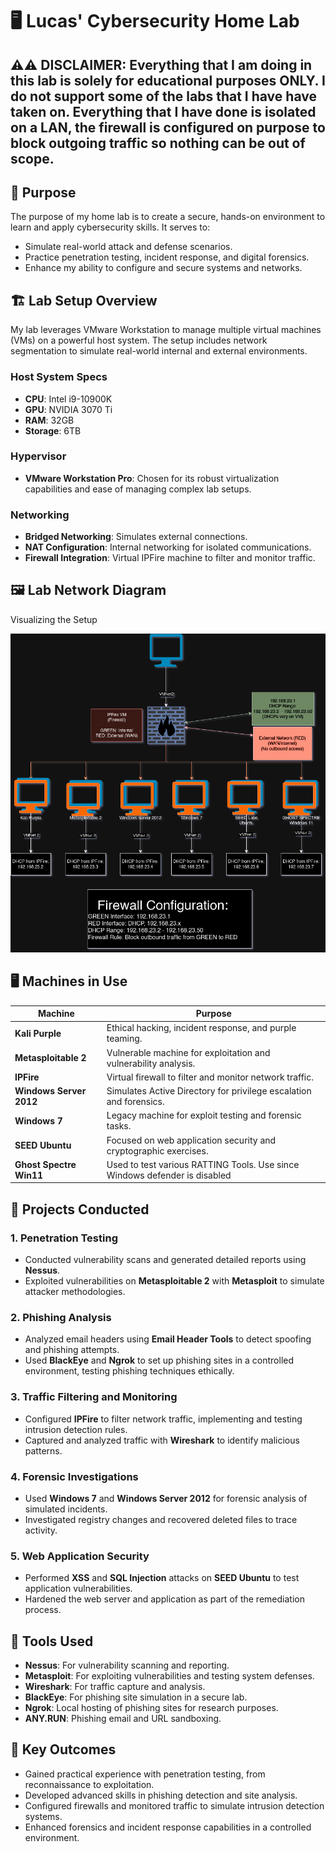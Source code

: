 # 🖥️ Lucas' Cybersecurity Home Lab

## ⚠️⚠️ DISCLAIMER: Everything that I am doing in this lab is solely for educational purposes ONLY. I do not support some of the labs that I have have taken on. Everything that I have done is isolated on a LAN, the firewall is configured on purpose to block outgoing traffic so nothing can be out of scope. 
## 📜 Purpose
The purpose of my home lab is to create a secure, hands-on environment to learn and apply cybersecurity skills. It serves to:

- Simulate real-world attack and defense scenarios.
- Practice penetration testing, incident response, and digital forensics.
- Enhance my ability to configure and secure systems and networks.

## 🏗️ Lab Setup Overview
My lab leverages VMware Workstation to manage multiple virtual machines (VMs) on a powerful host system. The setup includes network segmentation to simulate real-world internal and external environments.

### Host System Specs
- **CPU**: Intel i9-10900K
- **GPU**: NVIDIA 3070 Ti
- **RAM**: 32GB
- **Storage**: 6TB

### Hypervisor
- **VMware Workstation Pro**: Chosen for its robust virtualization capabilities and ease of managing complex lab setups.

### Networking
- **Bridged Networking**: Simulates external connections.
- **NAT Configuration**: Internal networking for isolated communications.
- **Firewall Integration**: Virtual IPFire machine to filter and monitor traffic.

## 🖼️ Lab Network Diagram
Visualizing the Setup  

![Lab Network Diagram](https://github.com/CipherLucas/PwnPlayground/blob/main/PwnPlayground.drawio.png) 

## 🖥️ Machines in Use

| Machine              | Purpose                                                                      |
|----------------------|------------------------------------------------------------------------------|
| **Kali Purple**       | Ethical hacking, incident response, and purple teaming.                      |
| **Metasploitable 2**  | Vulnerable machine for exploitation and vulnerability analysis.              |
| **IPFire**            | Virtual firewall to filter and monitor network traffic.                       |
| **Windows Server 2012** | Simulates Active Directory for privilege escalation and forensics.           |
| **Windows 7**         | Legacy machine for exploit testing and forensic tasks.                       |
| **SEED Ubuntu**       | Focused on web application security and cryptographic exercises.             |
| **Ghost Spectre Win11** | Used to test various RATTING Tools. Use since Windows defender is disabled |
## 🔬 Projects Conducted

### 1. Penetration Testing
- Conducted vulnerability scans and generated detailed reports using **Nessus**.
- Exploited vulnerabilities on **Metasploitable 2** with **Metasploit** to simulate attacker methodologies.

### 2. Phishing Analysis
- Analyzed email headers using **Email Header Tools** to detect spoofing and phishing attempts.
- Used **BlackEye** and **Ngrok** to set up phishing sites in a controlled environment, testing phishing techniques ethically.

### 3. Traffic Filtering and Monitoring
- Configured **IPFire** to filter network traffic, implementing and testing intrusion detection rules.
- Captured and analyzed traffic with **Wireshark** to identify malicious patterns.

### 4. Forensic Investigations
- Used **Windows 7** and **Windows Server 2012** for forensic analysis of simulated incidents.
- Investigated registry changes and recovered deleted files to trace activity.

### 5. Web Application Security
- Performed **XSS** and **SQL Injection** attacks on **SEED Ubuntu** to test application vulnerabilities.
- Hardened the web server and application as part of the remediation process.

## 🔧 Tools Used

- **Nessus**: For vulnerability scanning and reporting.
- **Metasploit**: For exploiting vulnerabilities and testing system defenses.
- **Wireshark**: For traffic capture and analysis.
- **BlackEye**: For phishing site simulation in a secure lab.
- **Ngrok**: Local hosting of phishing sites for research purposes.
- **ANY.RUN**: Phishing email and URL sandboxing.

## 🌟 Key Outcomes

- Gained practical experience with penetration testing, from reconnaissance to exploitation.
- Developed advanced skills in phishing detection and site analysis.
- Configured firewalls and monitored traffic to simulate intrusion detection systems.
- Enhanced forensics and incident response capabilities in a controlled environment.
